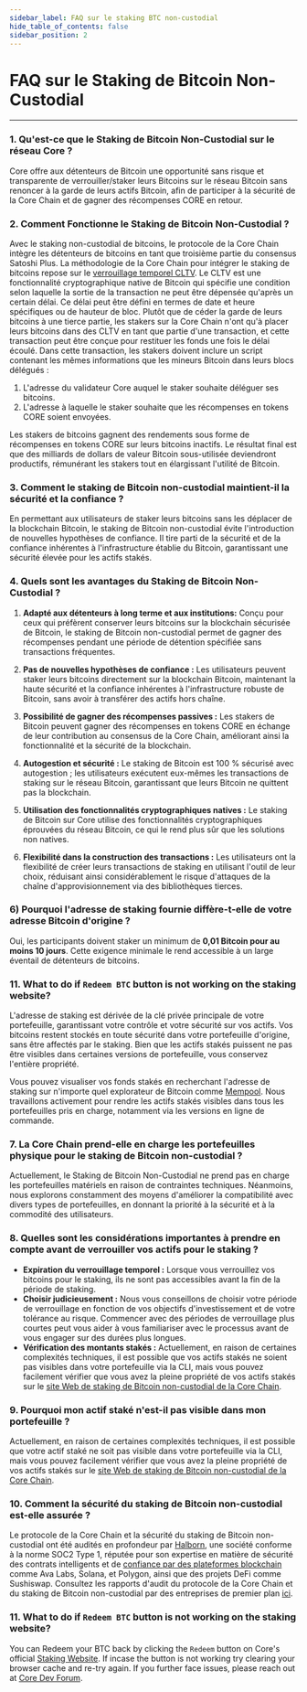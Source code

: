 ```yaml
---
sidebar_label: FAQ sur le staking BTC non-custodial
hide_table_of_contents: false
sidebar_position: 2
---
```


# FAQ sur le Staking de Bitcoin Non-Custodial

---

### 1. Qu'est-ce que le Staking de Bitcoin Non-Custodial sur le réseau Core ?

Core offre aux détenteurs de Bitcoin une opportunité sans risque et transparente de verrouiller/staker leurs Bitcoins sur le réseau Bitcoin sans renoncer à la garde de leurs actifs Bitcoin, afin de participer à la sécurité de la Core Chain et de gagner des récompenses CORE en retour.

### 2. Comment Fonctionne le Staking de Bitcoin Non-Custodial ?

Avec le staking non-custodial de bitcoins, le protocole de la Core Chain intègre les détenteurs de bitcoins en tant que troisième partie du consensus Satoshi Plus. La méthodologie de la Core Chain pour intégrer le staking de bitcoins repose sur le [verrouillage temporel CLTV](https://en.bitcoin.it/wiki/Timelock#CheckLockTimeVerify). Le CLTV est une fonctionnalité cryptographique native de Bitcoin qui spécifie une condition selon laquelle la sortie de la transaction ne peut être dépensée qu'après un certain délai. Ce délai peut être défini en termes de date et heure spécifiques ou de hauteur de bloc. Plutôt que de céder la garde de leurs bitcoins à une tierce partie, les stakers sur la Core Chain n'ont qu'à placer leurs bitcoins dans des CLTV en tant que partie d'une transaction, et cette transaction peut être conçue pour restituer les fonds une fois le délai écoulé. Dans cette transaction, les stakers doivent inclure un script contenant les mêmes informations que les mineurs Bitcoin dans leurs blocs délégués :

1. L'adresse du validateur Core auquel le staker souhaite déléguer ses bitcoins.
2. L'adresse à laquelle le staker souhaite que les récompenses en tokens CORE soient envoyées.

Les stakers de bitcoins gagnent des rendements sous forme de récompenses en tokens CORE sur leurs bitcoins inactifs. Le résultat final est que des milliards de dollars de valeur Bitcoin sous-utilisée deviendront productifs, rémunérant les stakers tout en élargissant l'utilité de Bitcoin.

### 3. Comment le staking de Bitcoin non-custodial maintient-il la sécurité et la confiance ?

En permettant aux utilisateurs de staker leurs bitcoins sans les déplacer de la blockchain Bitcoin, le staking de Bitcoin non-custodial évite l'introduction de nouvelles hypothèses de confiance. Il tire parti de la sécurité et de la confiance inhérentes à l'infrastructure établie du Bitcoin, garantissant une sécurité élevée pour les actifs stakés.

### 4. Quels sont les avantages du Staking de Bitcoin Non-Custodial ?

1. **Adapté aux détenteurs à long terme et aux institutions:** Conçu pour ceux qui préfèrent conserver leurs bitcoins sur la blockchain sécurisée de Bitcoin, le staking de Bitcoin non-custodial permet de gagner des récompenses pendant une période de détention spécifiée sans transactions fréquentes.

2. **Pas de nouvelles hypothèses de confiance :** Les utilisateurs peuvent staker leurs bitcoins directement sur la blockchain Bitcoin, maintenant la haute sécurité et la confiance inhérentes à l'infrastructure robuste de Bitcoin, sans avoir à transférer des actifs hors chaîne.

3. **Possibilité de gagner des récompenses passives :** Les stakers de Bitcoin peuvent gagner des récompenses en tokens CORE en échange de leur contribution au consensus de la Core Chain, améliorant ainsi la fonctionnalité et la sécurité de la blockchain.

4. **Autogestion et sécurité :** Le staking de Bitcoin est 100 % sécurisé avec autogestion ; les utilisateurs exécutent eux-mêmes les transactions de staking sur le réseau Bitcoin, garantissant que leurs Bitcoin ne quittent pas la blockchain.

5. **Utilisation des fonctionnalités cryptographiques natives :** Le staking de Bitcoin sur Core utilise des fonctionnalités cryptographiques éprouvées du réseau Bitcoin, ce qui le rend plus sûr que les solutions non natives.

6. **Flexibilité dans la construction des transactions :** Les utilisateurs ont la flexibilité de créer leurs transactions de staking en utilisant l'outil de leur choix, réduisant ainsi considérablement le risque d'attaques de la chaîne d'approvisionnement via des bibliothèques tierces.

### 6) Pourquoi l'adresse de staking fournie diffère-t-elle de votre adresse Bitcoin d'origine ?

Oui, les participants doivent staker un minimum de **0,01 Bitcoin pour au moins 10 jours**. Cette exigence minimale le rend accessible à un large éventail de détenteurs de bitcoins.

### 11. What to do if `Redeem BTC` button is not working on the staking website?

L'adresse de staking est dérivée de la clé privée principale de votre portefeuille, garantissant votre contrôle et votre sécurité sur vos actifs. Vos bitcoins restent stockés en toute sécurité dans votre portefeuille d'origine, sans être affectés par le staking. Bien que les actifs stakés puissent ne pas être visibles dans certaines versions de portefeuille, vous conservez l'entière propriété.

Vous pouvez visualiser vos fonds stakés en recherchant l'adresse de staking sur n'importe quel explorateur de Bitcoin comme [Mempool](https://mempool.space/). Nous travaillons activement pour rendre les actifs stakés visibles dans tous les portefeuilles pris en charge, notamment via les versions en ligne de commande.

### 7. La Core Chain prend-elle en charge les portefeuilles physique pour le staking de Bitcoin non-custodial ?

Actuellement, le Staking de Bitcoin Non-Custodial ne prend pas en charge les portefeuilles matériels en raison de contraintes techniques. Néanmoins, nous explorons constamment des moyens d'améliorer la compatibilité avec divers types de portefeuilles, en donnant la priorité à la sécurité et à la commodité des utilisateurs.

### 8. Quelles sont les considérations importantes à prendre en compte avant de verrouiller vos actifs pour le staking ?

- **Expiration du verrouillage temporel :** Lorsque vous verrouillez vos bitcoins pour le staking, ils ne sont pas accessibles avant la fin de la période de staking.
- **Choisir judicieusement :** Nous vous conseillons de choisir votre période de verrouillage en fonction de vos objectifs d'investissement et de votre tolérance au risque. Commencer avec des périodes de verrouillage plus courtes peut vous aider à vous familiariser avec le processus avant de vous engager sur des durées plus longues.
- **Vérification des montants stakés :** Actuellement, en raison de certaines complexités techniques, il est possible que vos actifs stakés ne soient pas visibles dans votre portefeuille via la CLI, mais vous pouvez facilement vérifier que vous avez la pleine propriété de vos actifs stakés sur le [site Web de staking de Bitcoin non-custodial de la Core Chain](https://stake.coredao.org/).

### 9. Pourquoi mon actif staké n'est-il pas visible dans mon portefeuille ?

Actuellement, en raison de certaines complexités techniques, il est possible que votre actif staké ne soit pas visible dans votre portefeuille via la CLI, mais vous pouvez facilement vérifier que vous avez la pleine propriété de vos actifs stakés sur le [site Web de staking de Bitcoin non-custodial de la Core Chain](https://stake.coredao.org/).

### 10. Comment la sécurité du staking de Bitcoin non-custodial est-elle assurée ?

Le protocole de la Core Chain et la sécurité du staking de Bitcoin non-custodial ont été audités en profondeur par [Halborn](https://www.halborn.com/), une société conforme à la norme SOC2 Type 1, réputée pour son expertise en matière de sécurité des contrats intelligents et de [confiance par des plateformes blockchain](https://www.halborn.com/about/who-trusts-us) comme Ava Labs, Solana, et Polygon, ainsi que des projets DeFi comme Sushiswap. Consultez les rapports d'audit du protocole de la Core Chain et du staking de Bitcoin non-custodial par des entreprises de premier plan [ici](../Learn/audit.md).

### 11. What to do if `Redeem BTC` button is not working on the staking website?

You can Redeem your BTC back by clicking the `Redeem` button on Core's official [Staking Website](https://stake.coredao.org/). If incase the button is not working try clearing your browser cache and re-try again. If you further face issues, please reach out at [Core Dev Forum](https://forum.coredao.org/).
